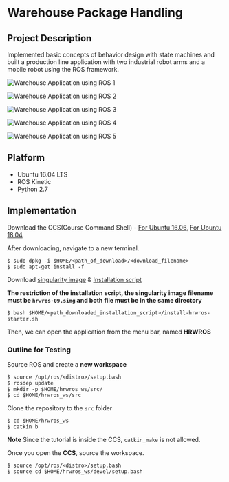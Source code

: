 # Warehouse Package Handling

## Project Description

Implemented basic concepts of behavior design with state machines and built a production line application with two industrial robot arms and a mobile robot using the ROS framework.

![Warehouse Application using ROS 1](/Media/WarehouseApplication1.gif)

![Warehouse Application using ROS 2](/Media/WarehouseApplication2.gif) 

![Warehouse Application using ROS 3](/Media/WarehouseApplication3.gif)

![Warehouse Application using ROS 4](/Media/WarehouseApplication4.gif) 

![Warehouse Application using ROS 5](/Media/WarehouseApplication5.gif)

## Platform

* Ubuntu 16.04 LTS
* ROS Kinetic
* Python 2.7

## Implementation

Download the CCS(Course Command Shell) - [For Ubuntu 16.06](https://courses.edx.org/assets/courseware/v1/4beeefd3ac34401321609d7697f9097f/asset-v1:DelftX+ROS1x+1T2020+type@asset+block/singularity-container_2.6.1-1_amd64_ubuntu_xenial16.04.deb), [For Ubuntu 18.04](https://courses.edx.org/assets/courseware/v1/626dbd92c8dd641c5657f8d9ec43ead2/asset-v1:DelftX+ROS1x+1T2020+type@asset+block/singularity-container_2.6.1-1_amd64_ubuntu_bionic18.04.deb)

After downloading, navigate to a new terminal.
```
$ sudo dpkg -i $HOME/<path_of_download>/<download_filename>
$ sudo apt-get install -f
```
Download [singularity image](https://surfdrive.surf.nl/files/index.php/s/pp59nr2PLr2QGNg/download) & [Installation script](https://courses.edx.org/assets/courseware/v1/7d7f9ae82dfbbf2be2ce126022e63811/asset-v1:DelftX+ROS1x+1T2020+type@asset+block/install-hrwros-starter.sh) 

**The restriction of the installation script, the singularity image filename must be `hrwros-09.simg` and both file must be in the same directory**

```
$ bash $HOME/<path_downloaded_installation_script>/install-hrwros-starter.sh
```

Then, we can open the application from the menu bar, named **HRWROS**

### Outline for Testing
Source ROS and create a **new workspace**
```
$ source /opt/ros/<distro>/setup.bash
$ rosdep update
$ mkdir -p $HOME/hrwros_ws/src/
$ cd $HOME/hrwros_ws/src
```
Clone the repository to the `src` folder
```
$ cd $HOME/hrwros_ws
$ catkin b
```
**Note** Since the tutorial is inside the CCS, `catkin_make` is not allowed.

Once you open the **CCS**, source the workspace.
```
$ source /opt/ros/<distro>/setup.bash
$ source cd $HOME/hrwros_ws/devel/setup.bash
```

